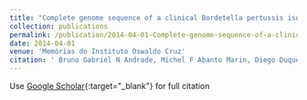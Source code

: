 ```yaml
---
title: "Complete genome sequence of a clinical Bordetella pertussis isolate from Brazil."
collection: publications
permalink: /publication/2014-04-01-Complete-genome-sequence-of-a-clinical-Bordetella-pertussis-isolate-from-Brazil
date: 2014-04-01
venue: 'Memórias do Instituto Oswaldo Cruz'
citation: ' Bruno Gabriel N Andrade, Michel F Abanto Marin, Diego Duque Cambuy, Erica Lourenço Fonseca, Nadjla Ferreira Souza, Ana Carolina P Vicente, &quot;Complete genome sequence of a clinical Bordetella pertussis isolate from Brazil..&quot; Memórias do Instituto Oswaldo Cruz, 2014.'
---
```

Use [Google Scholar](https://scholar.google.com/scholar?hl=pt-BR&as_sdt=0%2C5&q=Complete+genome+sequence+of+a+clinical+Bordetella+pertussis+isolate+from+Brazil&btnG=){:target="_blank"} for full citation 
